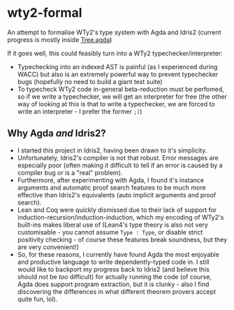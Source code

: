 # wty2-formal
An attempt to formalise WTy2's type system with Agda and Idris2 (current progress is mostly inside [Tree.agda](./agda-src/Tree.agda))

If it goes well, this could feasibly turn into a WTy2 typechecker/interpreter:
- Typechecking into an indexed AST is painful (as I experienced during WACC) but also is an extremely powerful way to prevent typechecker bugs (hopefully no need to build a giant test suite)
- To typecheck WTy2 code in-general beta-reduction must be perfomed, so if we write a typechecker, we will get an interpreter for free (the other way of looking at this is that to write a typechecker, we are forced to write an interpreter - I prefer the former `;)`)

## Why Agda *and* Idris2?

- I started this project in Idris2, having been drawn to it's simplicity.
- Unfortunately, Idris2's compiler is not that robust. Error messages are especially poor (often making it difficult to tell if an error is caused by a compiler bug or is a "real" problem).
- Furthermore, after experimenting with Agda, I found it's instance arguments and automatic proof search features to be much more effective than Idris2's equivalents (auto implicit arguments and proof search).
- Lean and Coq were quickly dismissed due to their lack of support for induction-recursion/induction-induction, which my encoding of WTy2's built-ins makes liberal use of (Lean4's type theory is also not very customisable - you cannot assume `Type : Type`, or disable strict positivity checking - of course these features break soundness, but they are very convenient!)
- So, for these reasons, I currently have found Agda the most enjoyable and productive language to write dependently-typed code in. I still would like to backport my progress back to Idris2 (and believe this should not be *too* difficult) for actually running the code (of course, Agda does support program extraction, but it is clunky - also I find discovering the differences in what different theorem provers accept quite fun, lol).